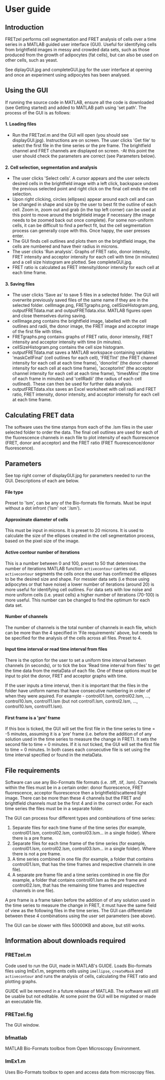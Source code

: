 # User guide

## Introduction

FRETzel performs cell segmentation and FRET analysis of cells over a time series in a MATLAB guided user interface (GUI). Useful for identifying cells from brightfield images in messy and crowded data sets, such as those produced from the growth of adipocytes (fat cells), but can also be used on other cells, such as yeast.

See diplayGUI.jpg and completeGUI.jpg for the user interface at opening and once an experiment using adipocytes has been analysed.


## Using the GUI

If running the source code in MATLAB, ensure all the code is downloaded (see Getting started) and added to MATLAB path using 'set path'. The process of the GUI is as follows:

#### 1. Loading files
- Run the FRETzel.m and the GUI will open (you should see displayGUI.jpg). Instructions are on screen. The user clicks 'Get file' to select the first file in the time series or the pre frame. The brightfield channel and FRET channels are displayed on screen.
-At this point the user should check the parameters are correct (see Parameters below).

#### 2. Cell selection, segmentation and analysis
- The user clicks 'Select cells'. A cursor appears and the user selects desired cells in the brightfield image with a left click, backspace undoes the previous selected point and right click on the final cell ends the cell selection.
- Upon right clicking, circles (ellipses) appear around each cell and can be changed in shape and size by the user to best fit the outline of each cell. Zoom in, zoom out and grab (in the top left corner) can be used at this point to move around the brightield image if necessary (the image needs to be zoomed back out once complete). For some non-uniform cells, it can be difficult to find a perfect fit, but the cell segmentation process can generally cope with this. Once happy, the user presses enter.
- The GUI finds cell outlines and plots them on the brightfield image, the cells are numbered and have their radius in microns.
- The user clicks 'Run analysis'. Graphs of FRET ratio, donor intensity, FRET intensity and acceptor intensity for each cell with time (in minutes) and a cell size histogram are plotted. See completeGUI.jpg.
- FRET ratio is calculated as FRET intensity/donor intensity for each cell at each time frame.

#### 3. Saving files
- The user clicks 'Save as' to save 5 files in a selected folder. The GUI will overwrite previously saved files of the same name if they are in the selected folder. cellImage.png, FRETgraphs.png, cellSizeHistogram.png, outputFRETdata.mat and outputFRETdata.xlsx. MATLAB figures open and close themselves during saving.
- cellImage.png contains the brightfield image, labelled with the cell outlines and radii, the donor image, the FRET image and acceptor image of the first file with titles.
- FRETgraphs.png contains graphs of FRET ratio, donor intensity, FRET intensity and acceptor intensity with time (in minutes).
- cellSizeHistogram.png contains the cell size histogram.
- outputFRETdata.mat saves a MATLAB workspace containing variables 'maskCellFinal' (cell outlines for each cell), 'FRETInt' (the FRET channel intensity for each cell at each time frame), 'donorInt' (the donor channel intensity for each cell at each time frame), 'acceptorInt' (the acceptor channel intensity for each cell at each time frame), 'timesMins' (the time of each frame in minutes) and 'cellRadii' (the radius of each cell outlined). These can then be used for further data analysis.
- outputFRETdata.xlsx saves an Excel worksheet with cell radii and FRET ratio, FRET intensity, donor intensity, and acceptor intensity for each cell at each time frame.

## Calculating FRET data

The software uses the time stamps from each of the .lsm files in the user selected folder to order the data. The final cell outlines are used for each of the fluorescence channels in each file to plot intensity of each fluorescence (FRET, donor and acceptor) and the FRET ratio (FRET fluorescence/donor fluorescence).

## Parameters

See top right corner of displayGUI.jpg for parameters needed to run the GUI. Descriptions of each are below.

#### File type
Preset to 'lsm', can be any of the Bio-formats file formats. Must be input without a dot infront ('lsm' not '.lsm').

#### Approximate diameter of cells
This must be input in microns. It is preset to 20 microns. It is used to calculate the size of the ellipses created in the cell segmentation process, based on the pixel size of the image.

#### Active contour number of iterations
This is a number between 0 and 100, preset to 50 that determines the number of iterations MATLAB function `activecontour` carries out. `activecontour` segments the cells once the user has confirmed the ellipses to be the desired size and shape. For messier data sets (i.e those using adipocytes or that have noise) a lower number of iterations (around 20) is more useful for identifying cell outlines. For data sets with low noise and more uniform cells (i.e. yeast cells) a higher number of iterations (70-100) is more useful. This number can be changed to find the optimum for each data set.

#### Number of channels
The number of channels is the total number of channels in each file, which can be more than the 4 specified in 'File requirements' above, but needs to be specified for the analysis of the cells across all files. Preset to 4.

#### Input time interval or read time interval from files
There is the option for the user to set a uniform time interval between channels (in seconds), or to tick the box 'Read time interval from files' to get the time data from the metaData of each file. One of these options must be input to plot the donor, FRET and acceptor graphs with time.

If the user inputs a time interval, then it is important that the files in the folder have uniform names that have consecutive numbering in order of when they were aquired. For example - control01.lsm, control02.lsm, ..., control10.lsm, control11.lsm (but not control1.lsm, control2.lsm, ..., control10.lsm, control11.lsm).

#### First frame is a 'pre' frame
If this box is ticked, the GUI will set the first file in the time series to time = -5 minutes, assuming it is a 'pre' frame (i.e. before the addition of of any solution used in the time series to measure the change in FRET). It sets the second file to time = 0 minutes. If it is not ticked, the GUI will set the first file to time = 0 minutes. In both cases each consecutive file is set using the time interval specified or found in the metaData.

## File requirements
Software can use any Bio-Formats file formats (i.e. .tiff, .tif, .lsm). Channels within the files must be in a certain order: donor fluorescence, FRET fluorescence, acceptor fluorescence then a brightfield/scattered light image. There can be more than these 4 channels but the FRET and brightfield channels must be the first 4 and in the correct order. For each time series the files must be in a separate folder.  

The GUI can process four different types and combinations of time series:

1. Separate files for each time frame of the time series (for example, control01.lsm, control02.lsm, control03.lsm... in a single folder). Where there is a pre frame.
2. Separate files for each time frame of the time series (for example, control01.lsm, control02.lsm, control03.lsm... in a single folder). Where there is not a pre frame.
3. A time series combined in one file (for example, a folder that contains control01.lsm, that has the time frames and respective channels in one file).
4. A separate pre frame file and a time series combined in one file (for example, a folder that contains control01.lsm as the pre frame and control02.lsm, that has the remaining time frames and respective channels in one file).

A pre frame is a frame taken before the addition of of any solution used in the time series to measure the change in FRET, it must have the same field of view as the following files in the time series. The GUI can differentiate between these 4 combinations using the user set parameters (see above).

The GUI can be slower with files 50000KB and above, but still works.

## Information about downloads required

### FRETzel.m
Code used to run the GUI, made in MATLAB's GUIDE. Loads Bio-formats files using ImEx1.m, segments cells using `imellipse`, `createMask` and `activecontour` and runs the analysis of cells, calculating the FRET ratio and plotting graphs.

GUIDE will be removed in a future release of MATLAB. The software will still be usable but not editable. At some point the GUI will be migrated or made an executable file.

### FRETzel.fig
The GUI window.

### bfmatlab
MATLAB Bio-Formats toolbox from Open Microscopy Environment.

### ImEx1.m
Uses Bio-Formats toolbox to open and access data from microscopy files.
